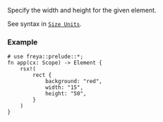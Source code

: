 Specify the width and height for the given element.

See syntax in [`Size Units`](crate::_docs::size_unit).

### Example

```rust, no_run
# use freya::prelude::*;
fn app(cx: Scope) -> Element {
    rsx!(
        rect {
            background: "red",
            width: "15",
            height: "50",
        }
    )
}
```